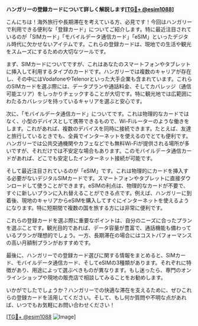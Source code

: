 **ハンガリーの登録カードについて詳しく解説します[[TG💪+ @esim1088](https://t.me/s/esim1088)]**

こんにちは！海外旅行や長期滞在を考えている方、必見です！今回はハンガリーで利用できる便利な「登録カード」についてご紹介します。特に最近注目されているのが「SIMカード」「モバイルデータ通信カード」「eSIM」といったデジタル時代に欠かせないアイテムです。これらの登録カードは、現地での生活や観光をスムーズにするための大切なツールです。

まず、SIMカードについてですが、これはあなたのスマートフォンやタブレットに挿入して利用するタイプのカードです。ハンガリーでは複数のキャリアが存在し、その中にはVodafoneやTelenorといった大手企業も含まれています。これらのSIMカードを選ぶ際には、データプランや通話料金、そしてカバレッジ（通信可能エリア）をしっかりチェックすることが大切です。特に観光地では広範囲にわたるカバレッジを持っているキャリアを選ぶと安心です。

次に、「モバイルデータ通信カード」についてです。これは物理的なカードではなく、小型のデバイスとして携帯できるもので、Wi-Fiルーターのような働きをします。これがあれば、複数のデバイスを同時に接続できます。たとえば、友達と旅行しているときでも、全員でインターネットを使えるのでとても便利です。ハンガリーでは公共交通機関やカフェなどでも無料Wi-Fiが提供される場所が多いですが、それだけでは不安定な場合もあります。このモバイルデータ通信カードがあれば、どこでも安定したインターネット接続が可能です。

そして最近注目されているのが「eSIM」です。これは物理的にカードを挿入する必要がないデジタルSIMカードです。スマートフォンやタブレットに直接ダウンロードして使うことができます。eSIMの利点は、物理的なカードが不要で、すぐに新しいプランに入れ替えることができる点です。例えば、ハンガリーに到着後、現地のキャリアからeSIMを購入してすぐにインターネットを使えるようになります。特に短期間で複数の国を旅する方には非常に便利です。

これらの登録カードを選ぶ際に重要なポイントは、自分のニーズに合ったプランを選ぶことです。観光目的であれば、データ容量が豊富で、通話機能も備わっているプランが理想的でしょう。一方、長期滞在の場合にはコストパフォーマンスの高い月額制プランがおすすめです。

最後に、ハンガリーでの登録カード選びに関する情報をまとめると、SIMカード、モバイルデータ通信カード、そしてeSIMの3種類があります。それぞれに特徴があり、用途によって選ぶべきものが異なります。もし迷ったら、専門のオンラインショップや現地の販売店で相談してみることをお勧めします。

いかがでしたでしょうか？ハンガリーでの快適な滞在を支えるために、ぜひこれらの登録カードを活用してください。そして、もし何か質問や不明な点があれば、いつでもお気軽にお問い合わせください！

[[TG💪+ @esim1088](https://t.me/s/esim1088) ![Image](https://i.postimg.cc/Y0z9fWf4/image.png)]
